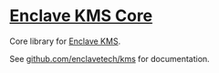 # [Enclave KMS Core](https://github.com/enclavetech/kms)

Core library for [Enclave KMS](https://github.com/enclavetech/kms).

See [github.com/enclavetech/kms](https://github.com/enclavetech/kms) for documentation.
